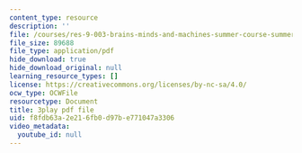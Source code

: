 ```yaml
---
content_type: resource
description: ''
file: /courses/res-9-003-brains-minds-and-machines-summer-course-summer-2015/f8fdb63a2e216fb0d97be771047a3306_D8zaRaVWy9k.pdf
file_size: 89688
file_type: application/pdf
hide_download: true
hide_download_original: null
learning_resource_types: []
license: https://creativecommons.org/licenses/by-nc-sa/4.0/
ocw_type: OCWFile
resourcetype: Document
title: 3play pdf file
uid: f8fdb63a-2e21-6fb0-d97b-e771047a3306
video_metadata:
  youtube_id: null
---
```

